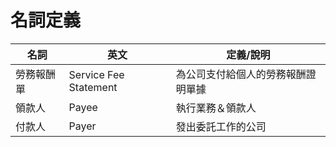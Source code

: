 # 名詞定義

|名詞|英文|定義/說明|
|---|---|---|
|勞務報酬單|Service Fee Statement|為公司支付給個人的勞務報酬證明單據|
|領款人|Payee|執行業務＆領款人|
|付款人|Payer|發出委託工作的公司|
